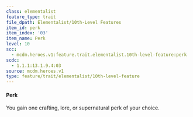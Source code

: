 ```yaml
---
class: elementalist
feature_type: trait
file_dpath: Elementalist/10th-Level Features
item_id: perk
item_index: '03'
item_name: Perk
level: 10
scc:
  - mcdm.heroes.v1:feature.trait.elementalist.10th-level-feature:perk
scdc:
  - 1.1.1:13.1.9.4:03
source: mcdm.heroes.v1
type: feature/trait/elementalist/10th-level-feature
---
```


#### Perk

You gain one crafting, lore, or supernatural perk of your choice.
